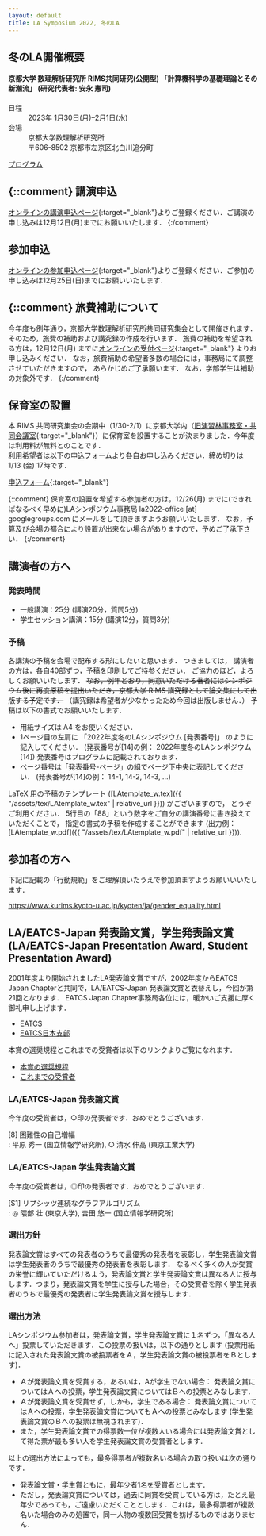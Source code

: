 ```yaml
---
layout: default
title: LA Symposium 2022, 冬のLA
---
```


冬のLA開催概要
--------
#### 京都大学 数理解析研究所 RIMS共同研究(公開型) 「計算機科学の基礎理論とその新潮流」 (研究代表者: 安永 憲司)

<dl>
  <dt>日程</dt>
  <dd>2023年 <time datetime="2023-01-30">1月30日(月)</time>–<time datetime="2023-02-01">2月1日(水)</time></dd>
  <dt>会場</dt>
  <dd>京都大学数理解析研究所</dd>
  <dd>〒606-8502 京都市左京区北白川追分町</dd>
</dl>

[プログラム](./winter_program.html)

{::comment}
講演申込
--------
[オンラインの講演申込ページ](https://forms.gle/T6wCMaJn5KsUWDLT7){:target="_blank"}よりご登録ください．ご講演の申し込みは12月12日(月)までにお願いいたします．
{:/comment}

参加申込
--------
[オンラインの参加申込ページ](https://forms.gle/VLnfx8FkK4eJWugD9){:target="_blank"}よりご登録ください．ご参加の申し込みは12月25日(日)までにお願いいたします．

{::comment}
旅費補助について
--------

今年度も例年通り，京都大学数理解析研究所共同研究集会として開催されます． そのため，旅費の補助および講究録の作成を行います．
旅費の補助を希望される方は，12月12日(月) までに[オンラインの受付ページ](https://forms.gle/nQWXW3Q5ZmSzgid9A){:target="_blank"}
よりお申し込みください．
なお，旅費補助の希望者多数の場合には，事務局にて調整させていただきますので， あらかじめご了承願います． なお，学部学生は補助の対象外です．
{:/comment}

保育室の設置
--------
本 RIMS 共同研究集会の会期中（1/30-2/1）に京都大学内（[旧演習林事務室・共同会議室](https://www.kyoto-u.ac.jp/ja/about/facilities/campus/kyoshokuin/ensyuurin){:target="_blank"}）に保育室を設置することが決まりました．今年度は利用料が無料とのことです．  
利用希望者は以下の申込フォームより各自お申し込みください．締め切りは 1/13 (金) 17時です．

[申込フォーム](https://cscs.alpha-co.com/event_yoyaku_kihon_form.jsp?E=3113379*VCr4l){:target="_blank"}  

{::comment}
保育室の設置を希望する参加者の方は，12/26(月) までに(できればなるべく早めに)LAシンポジウム事務局 la2022-office [at] googlegroups.com にメールをして頂きますようお願いいたします．
なお，予算及び会場の都合により設置が出来ない場合がありますので，予めご了承下さい．
{:/comment}

講演者の方へ
--------
### 発表時間

* 一般講演：25分 (講演20分，質問5分)
* 学生セッション講演：15分 (講演12分，質問3分)

### 予稿
各講演の予稿を会場で配布する形にしたいと思います． つきましては， 講演者の方は，各自40部ずつ，予稿を印刷してご持参ください． ご協力のほど，よろしくお願いいたします．
~~なお，例年どおり，同意いただける著者にはシンポジウム後に再度原稿を提出いただき，京都大学 RIMS 講究録として論文集にして出版する予定です．~~
（講究録は希望者が少なかったため今回は出版しません．）
予稿は以下の書式でお願いいたします．

* 用紙サイズは A4 をお使いください．
* 1ページ目の左肩に 「2022年度冬のLAシンポジウム [発表番号]」 のように記入してください． (発表番号が[14]の例： 2022年度冬のLAシンポジウム [14])
  発表番号はプログラムに記載されております．
* ページ番号は「発表番号-ページ」の組でページ下中央に表記してください． (発表番号が[14]の例： 14-1, 14-2, 14-3, ...)

LaTeX 用の予稿のテンプレート ([LAtemplate_w.tex]({{ "/assets/tex/LAtemplate_w.tex" | relative_url }})) がございますので， どうぞご利用ください．
5行目の「88」という数字をご自分の講演番号に書き換えていただくことで， 指定の書式の予稿を作成することができます (出力例：[LAtemplate_w.pdf]({{ "/assets/tex/LAtemplate_w.pdf" | relative_url }})).

参加者の方へ
--------
下記に記載の「行動規範」をご理解頂いたうえで参加頂ますようお願いいいたします．

<https://www.kurims.kyoto-u.ac.jp/kyoten/ja/gender_equality.html>


LA/EATCS-Japan 発表論文賞，学生発表論文賞 (LA/EATCS-Japan Presentation Award, Student Presentation Award)
--------

2001年度より開始されましたLA発表論文賞ですが，2002年度からEATCS Japan
Chapterと共同で，LA/EATCS-Japan 発表論文賞と衣替えし，今回が第21回となります． EATCS Japan
Chapter事務局各位には，暖かいご支援に厚く御礼申し上げます．


* [EATCS](http://www.eatcs.org/)
* [EATCS日本支部](http://www.ecei.tohoku.ac.jp/alg/EATCS-J/index-j.html)

本賞の選奨規程とこれまでの受賞者は以下のリンクよりご覧になれます．

* [本賞の選奨規程](http://www.ecei.tohoku.ac.jp/alg/EATCS-J/190205sensho.pdf)
* [これまでの受賞者](http://www.ecei.tohoku.ac.jp/alg/EATCS-J/award-j.html)

### LA/EATCS-Japan 発表論文賞

今年度の受賞者は，○印の発表者です．おめでとうございます．

[8] 困難性の自己増幅  
: 平原 秀一	(国立情報学研究所),	○ 清水 伸高	(東京工業大学)

### LA/EATCS-Japan 学生発表論文賞

今年度の受賞者は，◎印の発表者です．おめでとうございます．

[S1] リプシッツ連続なグラフアルゴリズム  
: ◎ 隈部 壮 (東京大学), 𠮷田 悠一 (国立情報学研究所)

### 選出方針

発表論文賞はすべての発表者のうちで最優秀の発表者を表彰し，学生発表論文賞は学生発表者のうちで最優秀の発表者を表彰します．
なるべく多くの人が受賞の栄誉に輝いていただけるよう，発表論文賞と学生発表論文賞は異なる人に授与します．つまり，発表論文賞を学生に授与した場合，その受賞者を除く学生発表者のうちで最優秀の発表者に学生発表論文賞を授与します．

### 選出方法
LAシンポジウム参加者は，発表論文賞，学生発表論文賞に１名ずつ，「異なる人へ」投票していただきます．この投票の扱いは，以下の通りとします (投票用紙に記入された発表論文賞の被投票者をＡ，学生発表論文賞の被投票者をＢとします)．

* Ａが発表論文賞を受賞する，あるいは，Aが学生でない場合：
発表論文賞についてはＡへの投票，学生発表論文賞についてはＢへの投票とみなします．
* Ａが発表論文賞を受賞せず，しかも，学生である場合：
発表論文賞についてはＡへの投票，学生発表論文賞についてもＡへの投票とみなします (学生発表論文賞のＢへの投票は無視されます)．
* また，学生発表論文賞での得票数一位が複数人いる場合には発表論文賞として得た票が最も多い人を学生発表論文賞の受賞者とします．

以上の選出方法によっても，最多得票者が複数名いる場合の取り扱いは次の通りです．

* 発表論文賞・学生賞ともに，最年少者1名を受賞者とします．
* ただし，発表論文賞については，過去に同賞を受賞している方は，たとえ最年少であっても，ご遠慮いただくこととします．これは，最多得票者が複数名いた場合のみの処置で，同一人物の複数回受賞を妨げるものではありません．



